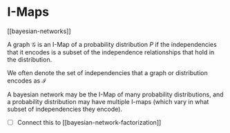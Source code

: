 # I-Maps
[[bayesian-networks]]

A graph $\mathcal{G}$ is an I-Map of a probability distribution $P$ if the independencies that it encodes is a subset of the independence relationships that hold in the distribution.

We often denote the set of independencies that a graph or distribution encodes as $\mathcal{I}$

A bayesian network may be the I-Map of many probability distributions, and a probability distribution may have multiple I-maps (which vary in what subset of independencies they encode).

- [ ] Connect this to [[bayesian-network-factorization]]